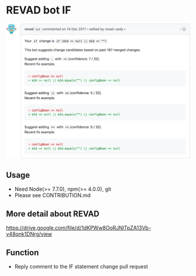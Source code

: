 # REVAD bot IF

![output](images/output.png)

## Usage

* Need Node(>= 7.7.0), npm(>= 4.0.0), git
* Please see CONTRIBUTION.md

## More detail about REVAD

<https://drive.google.com/file/d/1dKPWw8OoRJNlTpZA13Vb-v48qnk1DNrg/view>

## Function

* Reply comment to the IF statement change pull request
